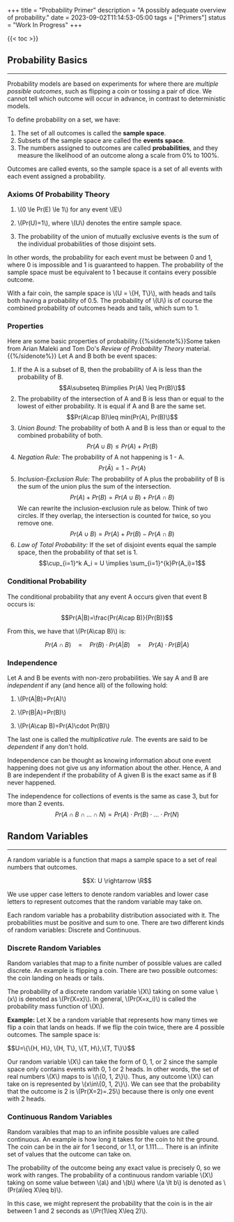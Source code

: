 +++
title = "Probability Primer"
description = "A possibly adequate overview of probability."
date = 2023-09-02T11:14:53-05:00
tags = ["Primers"]
status = "Work In Progress"
+++

{{< toc >}}



## Probability Basics 
***

Probability models are based on experiments for where there are *multiple possible outcomes*, such as flipping a coin or tossing a pair of dice. We cannot tell which outcome will occur in advance, in contrast to deterministic models. 

To define probability on a set, we have:
1. The set of all outcomes is called the **sample space**.
2. Subsets of the sample space are called the **events space**.
3. The numbers assigned to outcomes are called **probabilities**, and they measure the likelihood of an outcome along a scale from 0% to 100%.

Outcomes are called events, so the sample space is a set of all events with each event assigned a probability.

### Axioms Of Probability Theory

1. <p>\(0 \le Pr(E) \le 1\) for any event \(E\)</p>
2. <p>\(Pr(U)=1\), where \(U\) denotes the entire sample space.</p>
3. The probability of the union of mutually exclusive events is the sum of the individual probabilities of those disjoint sets.

In other words, the probability for each event must be between 0 and 1, where 0 is impossible and 1 is guaranteed to happen. The probability of the sample space must be equivalent to 1 because it contains every possible outcome.

<p>
 With a fair coin, the sample space is \(U = \{H, T\}\), with heads and tails both having a probability of 0.5. The probability of \(U\) is of course the combined probability of outcomes heads and tails, which sum to 1.
</p>


### Properties

Here are some basic properties of probability.{{%sidenote%}}Some taken from Arian Maleki and Tom Do's *Review of Probability Theory* material.{{%/sidenote%}} Let A and B both be event spaces:

1. If the A is a subset of B, then the probability of A is less than the probability of B.
$$A\subseteq B\implies Pr(A) \leq Pr(B)\)$$
2. The probability of the intersection of A and B is less than or equal to the lowest of either probability. It is equal if A and B are the same set.
$$Pr(A\cap B)\leq min(Pr(A), Pr(B)\)$$
3. *Union Bound:* The probability of both A and B is less than or equal to the combined probability of both.
$$Pr(A\cup B)\leq Pr(A) + Pr(B)$$
4. *Negation Rule:* The probability of A not happening is 1 - A.
$$Pr(\bar{A})=1-Pr(A)$$
5. *Inclusion-Exclusion Rule:* The probability of A plus the probability of B is the sum of the union plus the sum of the intersection.
 $$Pr(A)+Pr(B)=Pr(A\cup B)+Pr(A\cap B)$$
    We can rewrite the inclusion-exclusion rule as below. Think of two circles. If they overlap, the intersection is counted for twice, so you remove one.
$$Pr(A\cup B)=Pr(A)+Pr(B)-Pr(A\cap B)$$
6. *Law of Total Probability:* If the set of disjoint events equal the sample space, then the probability of that set is 1.
$$\cup_{i=1}^k A_i = U \implies \sum_{i=1}^{k}Pr(A_i)=1$$


### Conditional Probability

The conditional probability that any event A occurs given that event B occurs is:

$$Pr(A|B)=\frac{Pr(A\cap B)}{Pr(B)}$$

<p>
From this, we have that \(Pr(A\cap B)\) is:
</p>

$$Pr(A\cap B)\quad=\quad Pr(B)\cdot Pr(A|B)\quad=\quad Pr(A)\cdot Pr(B|A)$$


### Independence

Let A and B be events with non-zero probabilities. We say A and B are *independent* if any (and hence all) of the following hold:
1. <p>\(Pr(A|B)=Pr(A)\)</p>
2. <p>\(Pr(B|A)=Pr(B)\)</p>
3. <p>\(Pr(A\cap B)=Pr(A)\cdot Pr(B)\)</p>

The last one is called the *multiplicative rule.*
The events are said to be *dependent* if any don't hold.


<p>
Independence can be thought as knowing information about one event happening does not give us any information about the other. Hence, A and B are independent if the probability of A given B is the exact same as if B never happened.
</p>

The independence for collections of events is the same as case 3, but for more than 2 events.
$$Pr(A\cap B\cap\dots\cap N)=Pr(A)\cdot Pr(B)\cdot\dots\cdot Pr(N)$$



## Random Variables
***
A random variable is a function that maps a sample space to a set of real numbers that outcomes.

$$X: U \rightarrow \R$$

We use upper case letters to denote random variables and lower case letters to represent outcomes that the random variable may take on.

Each random variable has a probability distribution associated with it. The probabilities must be positive and sum to one. There are two different kinds of random variables: Discrete and Continuous.


### Discrete Random Variables

Random variables that map to a finite number of possible values are called discrete. An example is flipping a coin. There are two possible outcomes: the coin landing on heads or tails.

<p>
The probability of a discrete random variable \(X\) taking on some value \(x\) is denoted as \(Pr(X=x)\). In general, \(Pr(X=x_i)\) is called the probability mass function of \(X\).
</p>

**Example:** Let X be a random variable that represents how many times we flip a coin that lands on heads. If we flip the coin twice, there are 4 possible outcomes. The sample space is:

<p>$$U=\{\{H, H\}, \{H, T\}, \{T, H\},\{T, T\}\}$$</p>

<p>
Our random variable \(X\) can take the form of 0, 1, or 2 since the sample space only contains events with 0, 1 or 2 heads.
In other words, the set of real numbers \(X\) maps to is \(\{0, 1, 2\}\). Thus, any outcome \(X\) can take on is represented by \(x\in\{0, 1, 2\}\). We can see that the probability that the outcome is 2 is \(Pr(X=2)=.25\) because there is only one event with 2 heads.
</p>

### Continuous Random Variables

Random varaibles that map to an infinite possible values are called continuous. An example is how long it takes for the coin to hit the ground. The coin can be in the air for 1 second, or 1.1, or 1.111.... There is an infinite set of values that the outcome can take on.

<p>
The probability of the outcome being any exact value is precisely 0, so we work with ranges. The probability of a continuous random variable \(X\) taking on some value between \(a\) and \(b\) where \(a \lt b\) is denoted as \(Pr(a\leq X\leq b)\).
</p>

<p>
In this case, we might represent the probability that the coin is in the air between 1 and 2 seconds as \(Pr(1\leq X\leq 2)\).
</p>
